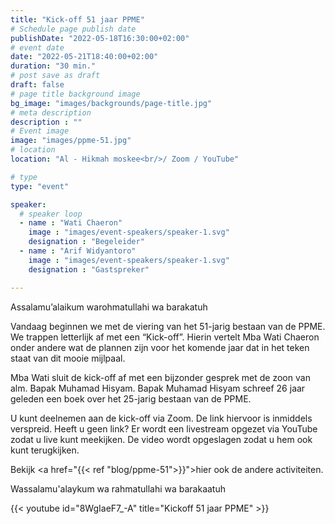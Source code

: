 ```yaml
---
title: "Kick-off 51 jaar PPME"
# Schedule page publish date
publishDate: "2022-05-18T16:30:00+02:00"
# event date
date: "2022-05-21T18:40:00+02:00"
duration: "30 min."
# post save as draft
draft: false
# page title background image
bg_image: "images/backgrounds/page-title.jpg"
# meta description
description : ""
# Event image
image: "images/ppme-51.jpg"
# location
location: "Al - Hikmah moskee<br/>/ Zoom / YouTube"

# type
type: "event"

speaker:
  # speaker loop
  - name : "Wati Chaeron"
    image : "images/event-speakers/speaker-1.svg"
    designation : "Begeleider"
  - name : "Arif Widyantoro"
    image : "images/event-speakers/speaker-1.svg"
    designation : "Gastspreker"

---
```


Assalamu’alaikum warohmatullahi wa barakatuh

Vandaag beginnen we met de viering van het 51-jarig bestaan van de PPME. We trappen letterlijk af met een “Kick-off”. Hierin vertelt Mba Wati Chaeron onder andere wat de plannen zijn voor het komende jaar dat in het teken staat van dit mooie mijlpaal. 

Mba Wati sluit de kick-off af met een bijzonder gesprek met de zoon van alm. Bapak Muhamad Hisyam. Bapak Muhamad Hisyam schreef 26 jaar geleden een boek over het 25-jarig bestaan van de PPME. 

U kunt deelnemen aan de kick-off via Zoom. De link hiervoor is inmiddels verspreid. Heeft u geen link? Er wordt een livestream opgezet via YouTube zodat u live kunt meekijken. De video wordt opgeslagen zodat u hem ook kunt terugkijken. 

Bekijk <a href="{{< ref "blog/ppme-51">}}">hier</a> ook de andere activiteiten.

Wassalamu'alaykum wa rahmatullahi wa barakaatuh


{{< youtube id="8WgIaeF7_-A" title="Kickoff 51 jaar PPME" >}}